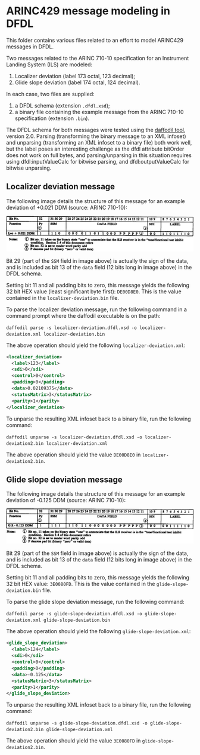 # ARINC429 message modeling in DFDL

This folder contains various files related to an effort to model ARINC429 messages in DFDL.

Two messages related to the ARINC 710-10 specification for an Instrument Landing System (ILS) are modeled:

  1. Localizer deviation (label 173 octal, 123 decimal);
  2. Glide slope deviation (label 174 octal, 124 decimal).

In each case, two files are supplied:

  1. a DFDL schema (extension `.dfdl.xsd`);
  2. a binary file containing the example message from the ARINC 710-10 specification (extension `.bin`).
  
The DFDL schema for both messages were tested using the [daffodil tool](https://opensource.ncsa.illinois.edu/confluence/display/DFDL/Getting+Daffodil), version 2.0. Parsing (transforming the binary message to an XML infoset) and unparsing (transforming an XML infoset to a binary file) both work well, but the label poses an interesting challenge as the dfdl attribute bitOrder does not work on full bytes, and parsing/unparsing in this situation requires using dfdl:inputValueCalc for bitwise parsing, and dfdl:outputValueCalc for bitwise unparsing.

## Localizer deviation message

The following image details the structure of this message for an example deviation of +0.021 DDM (source: ARINC 710-10):

![localizer-deviation message structure](https://github.com/rchampag/dfdl/blob/master/arinc429-ils/localizer-deviation.png)

Bit 29 (part of the `SSM` field in image above) is actually the sign of the data, and is included as bit 13 of the `data` field (12 bits long in image above) in the DFDL schema.

Setting bit 11 and all padding bits to zero, this message yields the following 32 bit HEX value (least significant byte first): `DE00D8E0`. This is the value contained in the `localizer-deviation.bin` file.

To parse the localizer deviation message, run the following command in a command prompt where the daffodil executable is on the path:

`daffodil parse -s localizer-deviation.dfdl.xsd -o localizer-deviation.xml localizer-deviation.bin`

The above operation should yield the following `localizer-deviation.xml`:

```xml
<localizer_deviation>
  <label>123</label>
  <sdi>0</sdi>
  <control>0</control>
  <padding>0</padding>
  <data>0.02109375</data>
  <statusMatrix>3</statusMatrix>
  <parity>1</parity>
</localizer_deviation>
```

To unparse the resulting XML infoset back to a binary file, run the following command:

`daffodil unparse -s localizer-deviation.dfdl.xsd -o localizer-deviation2.bin localizer-deviation.xml`

The above operation should yield the value `DE00D8E0` in `localizer-deviation2.bin`.

## Glide slope deviation message

The following image details the structure of this message for an example deviation of -0.125 DDM (source: ARINC 710-10):

![glide-slope-deviation message structure](https://github.com/rchampag/dfdl/blob/master/arinc429-ils/glide-slope-deviation.png)

Bit 29 (part of the `SSM` field in image above) is actually the sign of the data, and is included as bit 13 of the `data` field (12 bits long in image above) in the DFDL schema.

Setting bit 11 and all padding bits to zero, this message yields the following 32 bit HEX value: `3E0080FD`. This is the value contained in the `glide-slope-deviation.bin` file.

To parse the glide slope deviation message, run the following command:

`daffodil parse -s glide-slope-deviation.dfdl.xsd -o glide-slope-deviation.xml glide-slope-deviation.bin`

The above operation should yield the following `glide-slope-deviation.xml`:

```xml
<glide_slope_deviation>
  <label>124</label>
  <sdi>0</sdi>
  <control>0</control>
  <padding>0</padding>
  <data>-0.125</data>
  <statusMatrix>3</statusMatrix>
  <parity>1</parity>
</glide_slope_deviation>
```

To unparse the resulting XML infoset back to a binary file, run the following command:

`daffodil unparse -s glide-slope-deviation.dfdl.xsd -o glide-slope-deviation2.bin glide-slope-deviation.xml`

The above operation should yield the value `3E0080FD` in `glide-slope-deviation2.bin`.